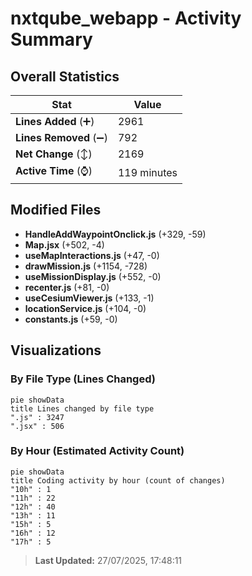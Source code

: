 # nxtqube_webapp - Activity Summary 

## Overall Statistics

| Stat                   | Value                                                             |
| ---------------------- | ----------------------------------------------------------------- |
| **Lines Added** (➕)   | 2961                                          |
| **Lines Removed** (➖) | 792                                        |
| **Net Change** (↕)    | 2169                |
| **Active Time** (⌚)   | 119 minutes |


## Modified Files
- **HandleAddWaypointOnclick.js** (+329, -59)
- **Map.jsx** (+502, -4)
- **useMapInteractions.js** (+47, -0)
- **drawMission.js** (+1154, -728)
- **useMissionDisplay.js** (+552, -0)
- **recenter.js** (+81, -0)
- **useCesiumViewer.js** (+133, -1)
- **locationService.js** (+104, -0)
- **constants.js** (+59, -0)

## Visualizations

### By File Type (Lines Changed)

```mermaid
pie showData
title Lines changed by file type
".js" : 3247
".jsx" : 506
```

### By Hour (Estimated Activity Count)

```mermaid
pie showData
title Coding activity by hour (count of changes)
"10h" : 1
"11h" : 22
"12h" : 40
"13h" : 11
"15h" : 5
"16h" : 12
"17h" : 5
```


> **Last Updated:** 27/07/2025, 17:48:11